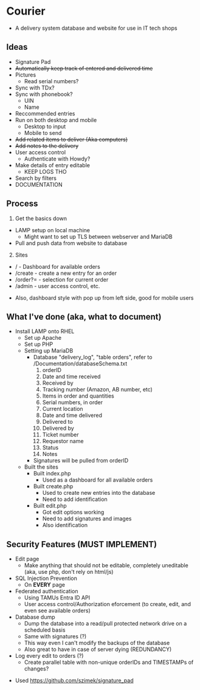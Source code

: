 # Courier
  - A delivery system database and website for use in IT tech shops

## Ideas
* Signature Pad
* ~~Automatically keep track of entered and delivered time~~
* Pictures
  - Read serial numbers?
* Sync with TDx?
* Sync with phonebook?
  - UIN
  - Name
* Reccommended entries
* Run on both desktop and mobile
  - Desktop to input
  - Mobile to send
* ~~Add related items to deliver (Aka computers)~~
* ~~Add notes to the delivery~~
* User access control
  - Authenticate with Howdy?
* Make details of entry editable
  - KEEP LOGS THO
* Search by filters
* DOCUMENTATION

## Process
1. Get the basics down
  - LAMP setup on local machine
    - Might want to set up TLS between webserver and MariaDB
  - Pull and push data from website to database
2. Sites
  - / - Dashboard for available orders
  - /create - create a new entry for an order
  - /order?= - selection for current order
  - /admin - user access control, etc.
  + Also, dashboard style with pop up from left side, good for mobile users

## What I've done (aka, what to document)
* Install LAMP onto RHEL
  - Set up Apache
  - Set up PHP
  - Setting up MariaDB
    - Database "delivery_log", "table orders", refer to /Documentation/databaseSchema.txt
      1. orderID
      2. Date and time received 
      3. Received by
      4. Tracking number (Amazon, AB number, etc)
      5. Items in order and quantities
      6. Serial numbers, in order
      7. Current location
      8. Date and time delivered
      9. Delivered to
      10. Delivered by
      11. Ticket number
      12. Requestor name
      13. Status
      14. Notes
    - Signatures will be pulled from orderID
  - Built the sites
    - Built index.php
      - Used as a dashboard for all available orders
    - Built create.php
      - Used to create new entries into the database
      - Need to add identification
    - Built edit.php
      - Got edit options working
      - Need to add signatures and images
      - Also identification

## Security Features (MUST IMPLEMENT)
- Edit page
  - Make anything that should not be editable, completely uneditable (aka, use php, don't rely on html/js)
- SQL Injection Prevention
  - On **EVERY** page
- Federated authentication
  - Using TAMUs Entra ID API
  - User access control/Authorization eforcement (to create, edit, and even see available orders)
- Database dump
  - Dump the database into a read/pull protected network drive on a scheduled basis
  - Same with signatures (?)
  - This way even I can't modify the backups of the database
  - Also great to have in case of server dying (REDUNDANCY)
- Log every edit to orders (?)
  - Create parallel table with non-unique orderIDs and TIMESTAMPs of changes?
      
* Used https://github.com/szimek/signature_pad